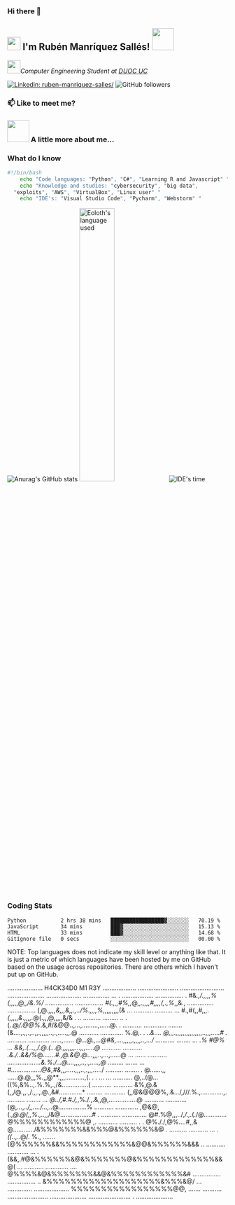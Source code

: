 ### Hi there 👋

<h2><img src="https://emojis.slackmojis.com/emojis/images/1643514389/3643/cool-doge.gif?1643514389" width="30"/> I'm Rubén Manríquez Sallés! 
  <img src="https://emojis.slackmojis.com/emojis/images/1643515329/13477/abra_pokemon.gif?1643515329" width="50"></h2>
  <img src="https://emojis.slackmojis.com/emojis/images/1621016661/38995/coffee.gif?1621016661" width="30"><em>Computer Engineering Student at <a href="https://www.duoc.cl/">DUOC UC
</em></p>

[![Linkedin: ruben-manriquez-salles/](https://img.shields.io/badge/linkedin-ruben--manriquez--salles-skyblue?style=flat-square&logo=Linkedin&logoColor=white&link=https://www.linkedin.com/in/ruben-manriquez-salles/)](https://www.linkedin.com/in/ruben-manriquez-salles/)
![GitHub followers](https://img.shields.io/github/followers/eoloth?label=Follow&style=social)


### 📫 Like to meet me?
  

### <img src="https://emojis.slackmojis.com/emojis/images/1643514559/5584/deployparrot.gif?1643514559" width="50"> A little more about me...  

### What do I know

```bash
#!/bin/bash
    echo "Code languages: "Python", "C#", "Learning R and Javascript" "
    echo "Knowledge and studies: "cybersecurity", "big data", 
  "exploits", "AWS", "VirtualBox", "Linux user" "
    echo "IDE's: "Visual Studio Code", "Pycharm", "Webstorm" "
```

![Anurag's GitHub stats](https://github-readme-stats.vercel.app/api?username=Eoloth&show_icons=true&theme=radical)
</a>
<a href="https://github.com/Eoloth/Eoloth"><img alt="Eoloth's language used" src="https://github-readme-stats.vercel.app/api/top-langs/?username=Eoloth&layout=compact&langs_count=8&theme=gruvbox" width=40%/></a>
<img alt="IDE's time" src="https://wakatime.com/share/@eoloth/8b86b760-23e7-41c3-8fd0-33298d966fcd.svg">

### Coding Stats
<!--START_SECTION:waka-->

```text
Python           2 hrs 38 mins   █████████████████▓░░░░░░░   70.19 %
JavaScript       34 mins         ███▓░░░░░░░░░░░░░░░░░░░░░   15.13 %
HTML             33 mins         ███▓░░░░░░░░░░░░░░░░░░░░░   14.68 %
GitIgnore file   0 secs          ░░░░░░░░░░░░░░░░░░░░░░░░░   00.00 %
```

<!--END_SECTION:waka-->

NOTE: Top languages does not indicate my skill level or anything like that. It is just a metric of which languages have been hosted by me on GitHub based on the usage across repositories. There are others which I haven't put up on GitHub.


....................                                         H4CK34D0 M1 R3Y                                             ...................
.......................                                                                                            .........................
.....................                                                                                                   ....................
............... ...                                                         .                                             ..................
................ .                                       #&*.,/.,,,,%(,,,,,@,,/&.%/                                         ................
................                                  #(.,,,#%,,*@*,,.,,,,#,,,,(,.,%*,,&.,                                       ...............
................                               (,@*.,,,,&,,,&,,.,../%.,,,,%*,,,,,,,,,(&                                      ... ...........
.......... ...                                #.,#(,,*#,,,.(,,,,,&.,,,,.*@(.,,,@,,,,,&/&                                  .   ..  ..........
......... .. .                                (..@*/.@@%*.&,#/&@@..,...,.........,......@.                                     . ...........
.............                               .*.......*(&....,.,,.,..,,.,,,,,..,.,.....,,.@                                       ...........
.............                              %.@,. . ..*&.... @,,,.,,,,,,,,,,,,,,,..,,,.....#                                    . ...........
............                               ......,...... @...@.,...@#&,....,,,,,.,,,,..,.../                                     ...........
........ ...                              .% #@% ... &&,.(...,,/.@.(...@.,,,,,,,...,,,.....@                                     ...........
...........                               .&./..&&/%*@..*.....#.,@.&@.@*...,,,..,...,......@                                      ... ......
...........                               *...................&.%./...@....,,,,..,.,.....,@                                        .........
....... ...                              #.................@&,#&,,,....*.,,,..,.,,,...../                                         ..........
........ .                              @.......,, ......@.@,,,%.,,@**.,,,...........,(.                                         . . ... ...
...........                               @,..(@...((%,&%..,.%.%,.,/&...............(                                            ...........
...........                               &%,@.&(,,/@.,,.,/.,,.,.@.,&#.............*                                               .........
............                                 (,,@&@@@%,.&.../,///.%.,*.............,.                                             ..........
........ ...                                @../,#.#./,*,%./.,.&,,@,................@                                            ...........
............                               (@,...,.*./,,..../...,..*@................%                                           ...........
.............                             ,@&@,(*.,@.@(,,%.,..,,*/&@..................#   .                                      ...........
..............                            @#.%@,,,../,*/.,.*(./@............. @%%%%%%%%%%%%@ ,.                                  ...........
.......... . .                            @%././,@%....#,,& @............/&%%%%%%%&&%%%@&%%%%%%&@                              .  ..........
........... ...                            .*((..,*..@/. %., .......(@%%%%%%&&%%%%%%%%%%%%&@@&%%%%%%&&&                       .. ...........
............ ...                                  .    (&&,.#@&%%%%%%&@&%%%%%%%@&%%%%%%%%%%%%%&&@(                           ... ...........
............. ....                                    @%%%%&@&%%%%%%%&&@&%%%%%%%%%%%%&#                                     ................
................ ..                                  &%%%%%%%%%%%%%%%%%%%&%%%&@/                                          ... ..............
....................                                 %%%%%%%%%%%%%%%%%@@,                                                ....... ...........
.......................                                                                                                .....................
........................                                                                                             . .....................
